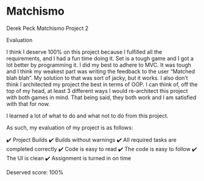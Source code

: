 Matchismo
=========

Derek Peck
Matchismo
Project 2

Evaluation

I think I deserve 100% on this project because I fulfilled all the requirements, and I had a fun time doing it. Set is a tough game and I got a lot better by programming it. I did my best to adhere to MVC. It was tough and I think my weakest part was writing the feedback to the user “Matched blah blah”. My solution to that was sort of jacky, but it works. I also don’t think I architected my project the best in terms of OOP. I can think of, off the top of my head, at least 3 different ways I would re-architect this project with both games in mind. That being said, they both work and I am satisfied with that for now.

I learned a lot of what to do and what not to do from this project.

As such, my evaluation of my project is as follows:

✔️ Project Builds
✔️ Builds without warnings
✔️ All required tasks are completed correctly
✔️ Code is easy to read
✔️ The code is easy to follow
✔️ The UI is clean
✔️ Assignment is turned in on time

Deserved score: 100%
